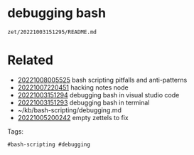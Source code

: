 # debugging bash

` zet/20221003151295/README.md `

# Related

- [20221008005525](/zet/20221008005525/README.md) bash scripting pitfalls and anti-patterns
- [20221007220451](/zet/20221007220451/README.md) hacking notes node
- [20221003151294](/zet/20221003151294/README.md) debugging bash in visual studio code
- [20221003151293](/zet/20221003151293/README.md) debugging bash in terminal
- ~/kb/bash-scripting/debugging.md
- [20221005200242](/zet/20221005200242/README.md) empty zettels to fix

Tags:

    #bash-scripting #debugging 
